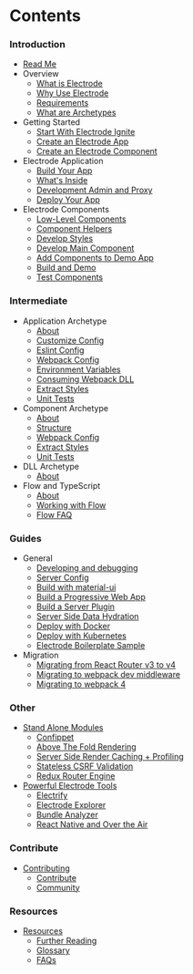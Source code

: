 # Contents

### Introduction

- [Read Me](README.md)
- Overview
  - [What is Electrode](overview/what-is-electrode.md)
  - [Why Use Electrode](overview/why-use-electrode.md)
  - [Requirements](overview/requirements.md)
  - [What are Archetypes](/overview/what-are-archetypes.md)
- Getting Started
  - [Start With Electrode Ignite](/chapter1/quick-start/start-with-ignite.md)
  - [Create an Electrode App](/chapter1/quick-start/start-with-app.md)
  - [Create an Electrode Component](/chapter1/quick-start/start-with-component.md)
- Electrode Application
  - [Build Your App](/chapter1/further-develop-app/build-app.md)
  - [What's Inside](/chapter1/further-develop-app/whats-inside.md)
  - [Development Admin and Proxy](/chapter1/further-develop-app/dev-admin-proxy.md)
  - [Deploy Your App](/chapter1/further-develop-app/deploy-your-app.md)
- Electrode Components
  - [Low-Level Components](/chapter1/further-develop-component/low-level-components.md)
  - [Component Helpers](/chapter1/further-develop-component/component-helpers.md)
  - [Develop Styles](/chapter1/further-develop-component/develop-styles.md)
  - [Develop Main Component](chapter1/further-develop-component/develop-main-component.md)
  - [Add Components to Demo App](/chapter1/further-develop-component/add-to-demo-app.md)
  - [Build and Demo](/chapter1/further-develop-component/build-and-demo.md)
  - [Test Components](/chapter1/further-develop-component/test-components.md)

### Intermediate

- Application Archetype
  - [About](/chapter1/intermediate/app-archetype/README.md)
  - [Customize Config](/chapter1/intermediate/app-archetype/customize-config.md)
  - [Eslint Config](/chapter1/intermediate/app-archetype/eslint.md)
  - [Webpack Config](/chapter1/intermediate/app-archetype/webpack-config.md)
  - [Environment Variables](/chapter1/intermediate/app-archetype/env-vars.md)
  - [Consuming Webpack DLL](chapter1/intermediate/app-archetype/load-dll.md)
  - [Extract Styles](/chapter1/intermediate/app-archetype/extract-styles.md)
  - [Unit Tests](/chapter1/intermediate/app-archetype/unit-tests.md)
- Component Archetype
  - [About](/chapter1/intermediate/component-archetype/README.md)
  - [Structure](/chapter1/intermediate/component-archetype/component-archetype-structure.md)
  - [Webpack Config](/chapter1/intermediate/component-archetype/webpack-config.md)
  - [Extract Styles](/chapter1/intermediate/component-archetype/extract-styles.md)
  - [Unit Tests](/chapter1/intermediate/component-archetype/unit-tests.md)
- DLL Archetype
  - [About](chapter1/intermediate/dll-archetype/README.md)
- Flow and TypeScript
  - [About](chapter1/intermediate/languages/README.md)
  - [Working with Flow](/chapter1/intermediate/flow.md)
  - [Flow FAQ](/chapter1/intermediate/flow-faq.md)

### Guides

- General
  - [Developing and debugging](guides/dev-and-debug.md)
  - [Server Config](chapter1/intermediate/server-config.md)
  - [Build with material-ui](chapter1/intermediate/build-with-material-ui.md)
  - [Build a Progressive Web App](chapter1/intermediate/build-a-progressive-web-app.md)
  - [Build a Server Plugin](chapter1/intermediate/build-a-server-plugin.md)
  - [Server Side Data Hydration](chapter1/intermediate/server-side-data-hydration.md)
  - [Deploy with Docker](chapter1/intermediate/more-deployments/docker.md)
  - [Deploy with Kubernetes](chapter1/intermediate/more-deployments/kubernetes.md)
  - [Electrode Boilerplate Sample](chapter1/advanced/you-can-view-an-example-bundleanalyzetsv-output-using-the-electrode-boilerplate-code.md)
- Migration
  - [Migrating from React Router v3 to v4](guides/rr3-to-rr4.md)
  - [Migrating to webpack dev middleware](guides/webpack-dev-middleware.md)
  - [Migrating to webpack 4](guides/webpack4.md)

### Other

- [Stand Alone Modules](chapter1/advanced/stand-alone-modules.md)
  - [Confippet](chapter1/advanced/stand-alone-modules/confippet.md)
  - [Above The Fold Rendering](chapter1/advanced/stand-alone-modules/above-the-fold-rendering.md)
  - [Server Side Render Caching + Profiling](chapter1/advanced/stand-alone-modules/server-side-render-caching-+-profiling.md)
  - [Stateless CSRF Validation](chapter1/advanced/stand-alone-modules/stateless-csrf-validation.md)
  - [Redux Router Engine](chapter1/advanced/stand-alone-modules/redux-router-engine.md)
- [Powerful Electrode Tools](chapter1/advanced/powerful-electrode-tools.md)
  - [Electrify](chapter1/advanced/powerful-electrode-tools/electrify.md)
  - [Electrode Explorer](chapter1/advanced/powerful-electrode-tools/electrode-explorer.md)
  - [Bundle Analyzer](chapter1/advanced/powerful-electrode-tools/bundle-analyzer.md)
  - [React Native and Over the Air](chapter1/over-the-air/react-native-and-over-the-air.md)

### Contribute

- [Contributing](contributing.md)
  - [Contribute](contribute.md)
  - [Community](community.md)

### Resources

- [Resources](resources.md)
  - [Further Reading](resources/further-reading.md)
  - [Glossary](resources/glossary.md)
  - [FAQs](resources/faqs.md)
